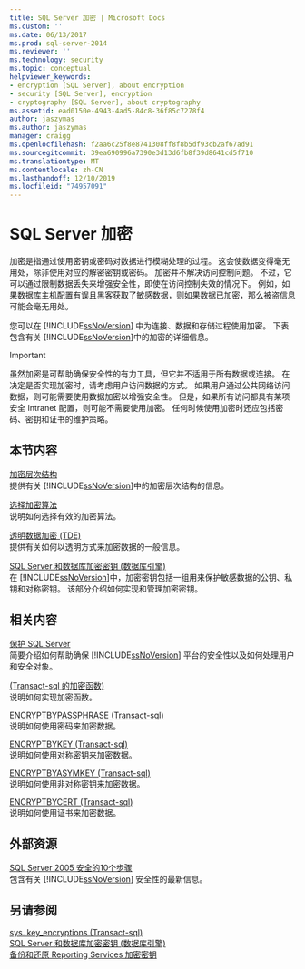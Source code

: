 ```yaml
---
title: SQL Server 加密 | Microsoft Docs
ms.custom: ''
ms.date: 06/13/2017
ms.prod: sql-server-2014
ms.reviewer: ''
ms.technology: security
ms.topic: conceptual
helpviewer_keywords:
- encryption [SQL Server], about encryption
- security [SQL Server], encryption
- cryptography [SQL Server], about cryptography
ms.assetid: ead0150e-4943-4ad5-84c8-36f85c7278f4
author: jaszymas
ms.author: jaszymas
manager: craigg
ms.openlocfilehash: f2aa6c25f8e8741308ff8f8b5df93cb2af67ad91
ms.sourcegitcommit: 39ea690996a7390e3d13d6fb8f39d8641cd5f710
ms.translationtype: MT
ms.contentlocale: zh-CN
ms.lasthandoff: 12/10/2019
ms.locfileid: "74957091"
---
```

# <a name="sql-server-encryption"></a>SQL Server 加密
  加密是指通过使用密钥或密码对数据进行模糊处理的过程。 这会使数据变得毫无用处，除非使用对应的解密密钥或密码。 加密并不解决访问控制问题。 不过，它可以通过限制数据丢失来增强安全性，即使在访问控制失效的情况下。 例如，如果数据库主机配置有误且黑客获取了敏感数据，则如果数据已加密，那么被盗信息可能会毫无用处。  
  
 您可以在 [!INCLUDE[ssNoVersion](../../../includes/ssnoversion-md.md)] 中为连接、数据和存储过程使用加密。 下表包含有关 [!INCLUDE[ssNoVersion](../../../includes/ssnoversion-md.md)]中的加密的详细信息。  
  
> [!IMPORTANT]  
>  虽然加密是可帮助确保安全性的有力工具，但它并不适用于所有数据或连接。 在决定是否实现加密时，请考虑用户访问数据的方式。 如果用户通过公共网络访问数据，则可能需要使用数据加密以增强安全性。 但是，如果所有访问都具有某项安全 Intranet 配置，则可能不需要使用加密。 任何时候使用加密时还应包括密码、密钥和证书的维护策略。  
  
## <a name="in-this-section"></a>本节内容  
 [加密层次结构](encryption-hierarchy.md)  
 提供有关 [!INCLUDE[ssNoVersion](../../../includes/ssnoversion-md.md)]中的加密层次结构的信息。  
  
 [选择加密算法](choose-an-encryption-algorithm.md)  
 说明如何选择有效的加密算法。  
  
 [透明数据加密 &#40;TDE&#41;](transparent-data-encryption.md)  
 提供有关如何以透明方式来加密数据的一般信息。  
  
 [SQL Server 和数据库加密密钥 &#40;数据库引擎&#41;](sql-server-and-database-encryption-keys-database-engine.md)  
 在 [!INCLUDE[ssNoVersion](../../../includes/ssnoversion-md.md)]中，加密密钥包括一组用来保护敏感数据的公钥、私钥和对称密钥。 该部分介绍如何实现和管理加密密钥。  
  
## <a name="related-content"></a>相关内容  
 [保护 SQL Server](../securing-sql-server.md)  
 简要介绍如何帮助确保 [!INCLUDE[ssNoVersion](../../../includes/ssnoversion-md.md)] 平台的安全性以及如何处理用户和安全对象。  
  
 [&#40;Transact-sql 的加密函数&#41;](/sql/t-sql/functions/cryptographic-functions-transact-sql)  
 说明如何实现加密函数。  
  
 [ENCRYPTBYPASSPHRASE &#40;Transact-sql&#41;](/sql/t-sql/functions/encryptbypassphrase-transact-sql)  
 说明如何使用密码来加密数据。  
  
 [ENCRYPTBYKEY &#40;Transact-sql&#41;](/sql/t-sql/functions/encryptbykey-transact-sql)  
 说明如何使用对称密钥来加密数据。  
  
 [ENCRYPTBYASYMKEY &#40;Transact-sql&#41;](/sql/t-sql/functions/encryptbyasymkey-transact-sql)  
 说明如何使用非对称密钥来加密数据。  
  
 [ENCRYPTBYCERT &#40;Transact-sql&#41;](/sql/t-sql/functions/encryptbycert-transact-sql)  
 说明如何使用证书来加密数据。  
  
## <a name="external-resources"></a>外部资源  
 [SQL Server 2005 安全的10个步骤](https://www.itprotoday.com/sql-server/10-steps-sql-server-2005-security)  
 包含有关 [!INCLUDE[ssNoVersion](../../../includes/ssnoversion-md.md)] 安全性的最新信息。  
  
## <a name="see-also"></a>另请参阅  
 [sys. key_encryptions &#40;Transact-sql&#41;](/sql/relational-databases/system-catalog-views/sys-key-encryptions-transact-sql)   
 [SQL Server 和数据库加密密钥 &#40;数据库引擎&#41;](sql-server-and-database-encryption-keys-database-engine.md)   
 [备份和还原 Reporting Services 加密密钥](../../../reporting-services/install-windows/ssrs-encryption-keys-back-up-and-restore-encryption-keys.md)  
  
  
